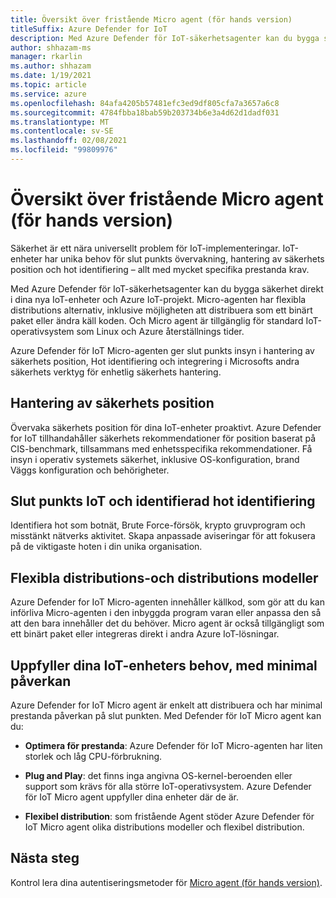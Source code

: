 ```yaml
---
title: Översikt över fristående Micro agent (för hands version)
titleSuffix: Azure Defender for IoT
description: Med Azure Defender för IoT-säkerhetsagenter kan du bygga säkerhet direkt i dina nya IoT-enheter och Azure IoT-projekt.
author: shhazam-ms
manager: rkarlin
ms.author: shhazam
ms.date: 1/19/2021
ms.topic: article
ms.service: azure
ms.openlocfilehash: 84afa4205b57481efc3ed9df805cfa7a3657a6c8
ms.sourcegitcommit: 4784fbba18bab59b203734b6e3a4d62d1dadf031
ms.translationtype: MT
ms.contentlocale: sv-SE
ms.lasthandoff: 02/08/2021
ms.locfileid: "99809976"
---
```

# <a name="standalone-micro-agent-overview-preview"></a>Översikt över fristående Micro agent (för hands version)

Säkerhet är ett nära universellt problem för IoT-implementeringar. IoT-enheter har unika behov för slut punkts övervakning, hantering av säkerhets position och hot identifiering – allt med mycket specifika prestanda krav. 

Med Azure Defender för IoT-säkerhetsagenter kan du bygga säkerhet direkt i dina nya IoT-enheter och Azure IoT-projekt. Micro-agenten har flexibla distributions alternativ, inklusive möjligheten att distribuera som ett binärt paket eller ändra käll koden. Och Micro agent är tillgänglig för standard IoT-operativsystem som Linux och Azure återställnings tider. 

Azure Defender för IoT Micro-agenten ger slut punkts insyn i hantering av säkerhets position, Hot identifiering och integrering i Microsofts andra säkerhets verktyg för enhetlig säkerhets hantering. 

## <a name="security-posture-management"></a>Hantering av säkerhets position 

Övervaka säkerhets position för dina IoT-enheter proaktivt. Azure Defender for IoT tillhandahåller säkerhets rekommendationer för position baserat på CIS-benchmark, tillsammans med enhetsspecifika rekommendationer. Få insyn i operativ systemets säkerhet, inklusive OS-konfiguration, brand Väggs konfiguration och behörigheter. 

## <a name="endpoint-iot-and-ot-threat-detection"></a>Slut punkts IoT och identifierad hot identifiering 

Identifiera hot som botnät, Brute Force-försök, krypto gruvprogram och misstänkt nätverks aktivitet. Skapa anpassade aviseringar för att fokusera på de viktigaste hoten i din unika organisation. 

## <a name="flexible-distribution-and-deployment-models"></a>Flexibla distributions-och distributions modeller 

Azure Defender for IoT Micro-agenten innehåller källkod, som gör att du kan införliva Micro-agenten i den inbyggda program varan eller anpassa den så att den bara innehåller det du behöver. Micro agent är också tillgängligt som ett binärt paket eller integreras direkt i andra Azure IoT-lösningar. 

## <a name="meets-the-needs-of-your-iot-devices-with-minimal-impact"></a>Uppfyller dina IoT-enheters behov, med minimal påverkan 

Azure Defender for IoT Micro agent är enkelt att distribuera och har minimal prestanda påverkan på slut punkten. Med Defender för IoT Micro agent kan du:

- **Optimera för prestanda**: Azure Defender för IoT Micro-agenten har liten storlek och låg CPU-förbrukning.  

- **Plug and Play**: det finns inga angivna OS-kernel-beroenden eller support som krävs för alla större IoT-operativsystem. Azure Defender för IoT Micro agent uppfyller dina enheter där de är. 

- **Flexibel distribution**: som fristående Agent stöder Azure Defender för IoT Micro agent olika distributions modeller och flexibel distribution.

## <a name="next-steps"></a>Nästa steg

Kontrol lera dina autentiseringsmetoder för [Micro agent (för hands version)](concept-security-agent-authentication.md).
